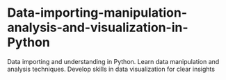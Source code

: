 # Data-importing-manipulation-analysis-and-visualization-in-Python
 Data importing and understanding in Python. Learn data manipulation and analysis techniques. Develop skills in data visualization for clear insights
